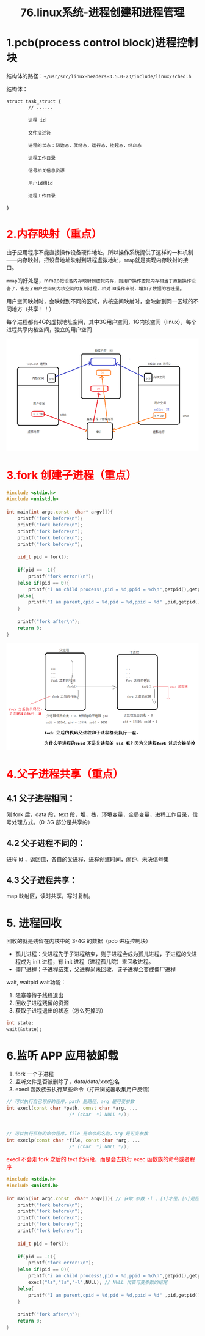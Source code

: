 # <center>76.linux系统-进程创建和进程管理<center>

# 1.pcb(process control block)进程控制块

结构体的路径：`~/usr/src/linux-headers-3.5.0-23/include/linux/sched.h`

结构体：

```
struct task_struct {
        // ......

        进程 id

        文件描述符

        进程的状态：初始态，就绪态，运行态，挂起态，终止态

        进程工作目录

        信号相关信息资源

        用户id组id

        进程工作目录

}
```

# **<font color = red>2.内存映射（重点）</font>**

由于应用程序不能直接操作设备硬件地址，所以操作系统提供了这样的一种机制——内存映射，把设备地址映射到进程虚拟地址，`mmap`就是实现内存映射的接口。

`mmap`的好处是，mmap`把设备内存映射到虚拟内存，则用户操作虚拟内存相当于直接操作设备了，省去了用户空间到内核空间的复制过程，相对IO操作来说，增加了数据的吞吐量`。

用户空间映射时，会映射到不同的区域，内核空间映射时，会映射到同一区域的不同地方（共享！！）

每个进程都有4G的虚拟地址空间，其中3G用户空间，1G内核空间（linux），每个进程共享内核空间，独立的用户空间

![](../pic/76.内存映射.png)

# **<font color = red>3.fork 创建子进程（重点）</font>**

```c++
#include <stdio.h>
#include <unistd.h>

int main(int argc.const  char* argv[]){
    printf("fork before\n");
    printf("fork before\n");
    printf("fork before\n");
    printf("fork before\n");
    printf("fork before\n");

    pid_t pid = fork();
    
    if(pid == -1){
        printf("fork error!\n");
    }else if(pid == 0){
        printf("i am child process!,pid = %d,ppid = %d\n",getpid(),getppid());
    }else{
        printf("I am parent,cpid = %d,pid = %d,ppid = %d" ,pid,getpid(),getppid());
    } 
    
    printf("fork after\n");
    return 0;
}
```

![](../pic/76.fork函数.png)


# **<font color = red>4.父子进程共享（重点）</font>**

## 4.1 父子进程相同：
刚 fork 后，data 段，text 段，堆，栈，环境变量，全局变量，进程工作目录，信号处理方式。（0-3G 部分是共享的）

## 4.2 父子进程不同的：
进程 id ，返回值，各自的父进程，进程创建时间，闹钟，未决信号集 

## 4.3 父子进程共享：
map 映射区，读时共享，写时复制。

# 5. 进程回收

回收的就是残留在内核中的 3-4G 的数据（pcb 进程控制块）

- 孤儿进程：父进程先于子进程结束，则子进程会成为孤儿进程，子进程的父进程成为 init 进程，有 init 进程（进程孤儿院）来回收进程。
- 僵尸进程：子进程结束，父进程尚未回收，该子进程会变成僵尸进程

wait, waitpid 
wait功能：

1. 阻塞等待子线程退出
2. 回收子进程残留的资源
3. 获取子进程退出的状态（怎么死掉的）

```c++
int state;
wait(&state);
```

# 6.监听 APP 应用被卸载

1. fork 一个子进程
2. 监听文件是否被删除了，data/data/xxx包名
3. execl 函数族去执行某些命令（打开浏览器收集用户反馈）  

```c++
// 可以执行自己写好的程序，path 是路径，arg 是可变参数
int execl(const char *path, const char *arg, ...
                       /* (char  *) NULL */);


// 可以执行系统的命令程序，file 是命令的名称，arg 是可变参数
int execlp(const char *file, const char *arg, ...
                       /* (char  *) NULL */);
```

 <font color=red>execl 不会走 fork 之后的 text 代码段，而是会去执行 exec 函数族的命令或者程序</font>
 
 ```c++
 #include <stdio.h>
 #include <unistd.h>
 
 int main(int argc.const  char* argv[]){ // 获取 参数 -l ，[1]才是，[0]是程序本身
     printf("fork before\n");
     printf("fork before\n");
     printf("fork before\n");
     printf("fork before\n");
     printf("fork before\n");
 
     pid_t pid = fork();
     
     if(pid == -1){
         printf("fork error!\n");
     }else if(pid == 0){
         printf("i am child process!,pid = %d,ppid = %d\n",getpid(),getppid());
         execl("ls","ls","-l",NULL); // NULL 代表可变参数的结尾
     }else{
         printf("I am parent,cpid = %d,pid = %d,ppid = %d" ,pid,getpid(),getppid());
     } 
     
     printf("fork after\n");
     return 0;
 }
 ```
